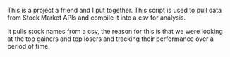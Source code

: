 This is a project a friend and I put together. This script is used to pull data from Stock Market APIs and compile it into a csv for analysis. 

It pulls stock names from a csv, the reason for this is that we were looking at the top gainers and top losers and tracking their performance over a period of time.
